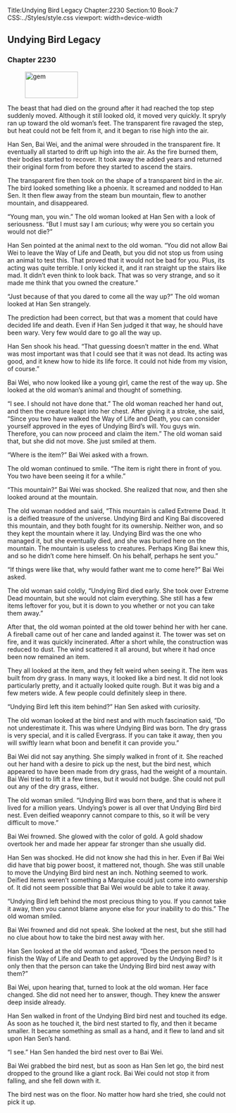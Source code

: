 Title:Undying Bird Legacy 
Chapter:2230 
Section:10 
Book:7 
CSS:../Styles/style.css 
viewport: width=device-width
  
## Undying Bird Legacy
### Chapter 2230 
<figure>
	<img src="../Images/gem.gif" alt="gem" id="gem" width="120" height="60" />
</figure>
  

  
  The beast that had died on the ground after it had reached the top step suddenly moved. Although it still looked old, it moved very quickly. It spryly ran up toward the old woman’s feet. The transparent fire ravaged the step, but heat could not be felt from it, and it began to rise high into the air.

Han Sen, Bai Wei, and the animal were shrouded in the transparent fire. It eventually all started to drift up high into the air. As the fire burned them, their bodies started to recover. It took away the added years and returned their original form from before they started to ascend the stairs.

The transparent fire then took on the shape of a transparent bird in the air. The bird looked something like a phoenix. It screamed and nodded to Han Sen. It then flew away from the steam bun mountain, flew to another mountain, and disappeared.

“Young man, you win.” The old woman looked at Han Sen with a look of seriousness. “But I must say I am curious; why were you so certain you would not die?”

Han Sen pointed at the animal next to the old woman. “You did not allow Bai Wei to leave the Way of Life and Death, but you did not stop us from using an animal to test this. That proved that it would not be bad for you. Plus, its acting was quite terrible. I only kicked it, and it ran straight up the stairs like mad. It didn’t even think to look back. That was so very strange, and so it made me think that you owned the creature.”

“Just because of that you dared to come all the way up?” The old woman looked at Han Sen strangely.

The prediction had been correct, but that was a moment that could have decided life and death. Even if Han Sen judged it that way, he should have been wary. Very few would dare to go all the way up.

Han Sen shook his head. “That guessing doesn’t matter in the end. What was most important was that I could see that it was not dead. Its acting was good, and it knew how to hide its life force. It could not hide from my vision, of course.”

Bai Wei, who now looked like a young girl, came the rest of the way up. She looked at the old woman’s animal and thought of something.

“I see. I should not have done that.” The old woman reached her hand out, and then the creature leapt into her chest. After giving it a stroke, she said, “Since you two have walked the Way of Life and Death, you can consider yourself approved in the eyes of Undying Bird’s will. You guys win. Therefore, you can now proceed and claim the item.” The old woman said that, but she did not move. She just smiled at them.

“Where is the item?” Bai Wei asked with a frown.

The old woman continued to smile. “The item is right there in front of you. You two have been seeing it for a while.”

“This mountain?” Bai Wei was shocked. She realized that now, and then she looked around at the mountain.

The old woman nodded and said, “This mountain is called Extreme Dead. It is a deified treasure of the universe. Undying Bird and King Bai discovered this mountain, and they both fought for its ownership. Neither won, and so they kept the mountain where it lay. Undying Bird was the one who managed it, but she eventually died, and she was buried here on the mountain. The mountain is useless to creatures. Perhaps King Bai knew this, and so he didn’t come here himself. On his behalf, perhaps he sent you.”

“If things were like that, why would father want me to come here?” Bai Wei asked.

The old woman said coldly, “Undying Bird died early. She took over Extreme Dead mountain, but she would not claim everything. She still has a few items leftover for you, but it is down to you whether or not you can take them away.”

After that, the old woman pointed at the old tower behind her with her cane. A fireball came out of her cane and landed against it. The tower was set on fire, and it was quickly incinerated. After a short while, the construction was reduced to dust. The wind scattered it all around, but where it had once been now remained an item.

They all looked at the item, and they felt weird when seeing it. The item was built from dry grass. In many ways, it looked like a bird nest. It did not look particularly pretty, and it actually looked quite rough. But it was big and a few meters wide. A few people could definitely sleep in there.

“Undying Bird left this item behind?” Han Sen asked with curiosity.

The old woman looked at the bird nest and with much fascination said, “Do not underestimate it. This was where Undying Bird was born. The dry grass is very special, and it is called Evergrass. If you can take it away, then you will swiftly learn what boon and benefit it can provide you.”

Bai Wei did not say anything. She simply walked in front of it. She reached out her hand with a desire to pick up the nest, but the bird nest, which appeared to have been made from dry grass, had the weight of a mountain. Bai Wei tried to lift it a few times, but it would not budge. She could not pull out any of the dry grass, either.

The old woman smiled. “Undying Bird was born there, and that is where it lived for a million years. Undying’s power is all over that Undying Bird bird nest. Even deified weaponry cannot compare to this, so it will be very difficult to move.”

Bai Wei frowned. She glowed with the color of gold. A gold shadow overtook her and made her appear far stronger than she usually did.

Han Sen was shocked. He did not know she had this in her. Even if Bai Wei did have that big power boost, it mattered not, though. She was still unable to move the Undying Bird bird nest an inch. Nothing seemed to work. Deified items weren’t something a Marquise could just come into ownership of. It did not seem possible that Bai Wei would be able to take it away.

“Undying Bird left behind the most precious thing to you. If you cannot take it away, then you cannot blame anyone else for your inability to do this.” The old woman smiled.

Bai Wei frowned and did not speak. She looked at the nest, but she still had no clue about how to take the bird nest away with her.

Han Sen looked at the old woman and asked, “Does the person need to finish the Way of Life and Death to get approved by the Undying Bird? Is it only then that the person can take the Undying Bird bird nest away with them?”

Bai Wei, upon hearing that, turned to look at the old woman. Her face changed. She did not need her to answer, though. They knew the answer deep inside already.

Han Sen walked in front of the Undying Bird bird nest and touched its edge. As soon as he touched it, the bird nest started to fly, and then it became smaller. It became something as small as a hand, and it flew to land and sit upon Han Sen’s hand.

“I see.” Han Sen handed the bird nest over to Bai Wei.

Bai Wei grabbed the bird nest, but as soon as Han Sen let go, the bird nest dropped to the ground like a giant rock. Bai Wei could not stop it from falling, and she fell down with it.

The bird nest was on the floor. No matter how hard she tried, she could not pick it up.

